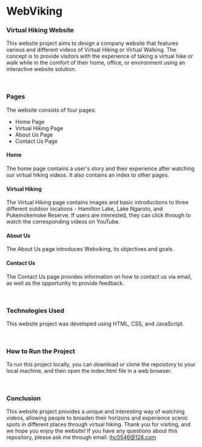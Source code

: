 # WebViking 

### Virtual Hiking Website
This website project aims to design a company website that features various and different videos of Virtual Hiking or Virtual Walking. The concept is to provide visitors with the experience of taking a virtual hike or walk while in the comfort of their home, office, or environment using an interactive website solution.

&nbsp;
### Pages
The website consists of four pages:
* Home Page
* Virtual Hiking Page
* About Us Page
* Contact Us Page

#### Home
The home page contains a user's story and their experience after watching our virtual hiking videos. It also contains an index to other pages.

#### Virtual Hiking
The Virtual Hiking page contains images and basic introductions to three different outdoor locations - Hamilton Lake, Lake Ngaroto, and Pukemokemoke Reserve. If users are interested, they can click through to watch the corresponding videos on YouTube.

#### About Us
The About Us page introduces Webviking, its objectives and goals.

#### Contact Us 
The Contact Us page provides information on how to contact us via email, as well as the opportunity to provide feedback.

&nbsp;
### Technologies Used
This website project was developed using HTML, CSS, and JavaScript.

&nbsp;
### How to Run the Project
To run this project locally, you can download or clone the repository to your local machine, and then open the index.html file in a web browser.

&nbsp;
### Conclusion
This website project provides a unique and interesting way of watching videos, allowing people to broaden their horizons and experience scenic spots in different places through virtual hiking. Thank you for visiting, and we hope you enjoy the website! If you have any questions about this repository, please ask me through email: lhc0546@126.com
